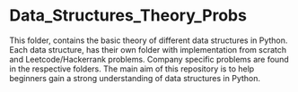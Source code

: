 # Data_Structures_Theory_Probs
This folder, contains the basic theory of different data structures in Python. Each data structure, has their own folder with implementation from scratch and Leetcode/Hackerrank problems. Company specific problems are found in the respective folders.
The main aim of this repository is to help beginners gain a strong understanding of data structures in Python.

